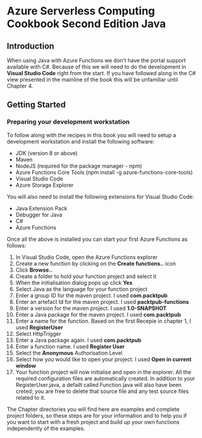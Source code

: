 # Azure Serverless Computing Cookbook Second Edition Java
## Introduction
When using Java with Azure Functions we don't have the portal support available with C#.  Because of this we will need to do the development in **Visual Studio Code** right from the start.  If you have followed along in the C# view presented in the mainline of the book this will be unfamiliar until Chapter 4.
## Getting Started
### Preparing your development workstation
To follow along with the recipes in this book you will need to setup a development workstation and install the following software:
- JDK (version 8 or above)
- Maven
- NodeJS (required for the package manager - npm)
- Azure Functions Core Tools (npm install -g azure-functions-core-tools)
- Visual Studio Code
- Azure Storage Explorer

You will also need to install the following extensions for Visual Studio Code:
- Java Extension Pack
- Debugger for Java
- C#
- Azure Functions

Once all the above is installed you can start your first Azure Functions as follows:
1. In Visual Studio Code, open the Azure Functions explorer
2. Create a new function by clicking on the **Create functions..** icon
3. Click **Browse..**
4. Create a folder to hold your function project and select it
5. When the initialisation dialog pops up click **Yes**
6. Select Java as the language for your function project
7. Enter a group ID for the maven project. I used **com.packtpub**
8. Enter an artefact Id for the maven project.  I used **packtpub-functions**
9. Enter a version for the maven project.  I used **1.0-SNAPSHOT**
10. Enter a Java package for the maven project.  I used **com.packtpub**
11. Enter a name for the function.  Based on the first Recepie in chapter 1, I used **RegisterUser**
12. Select HttpTrigger
13. Enter a Java package again.  I used **com.packtpub**
14. Enter a function name.  I used **Register User**
15. Select the **Anonymous** Authorisation Level
16. Select how you would like to open your project.  I used **Open in current window**
17.  Your function project will now initialise and open in the explorer.  All the required configuration files are automatically created.  In addition to your RegisterUser.java, a defailt called Function.java will also have been creted; you are free to delete that source file and any test source files related to it.

The Chapter directories you will find here are examples and complete project folders, so these steps are for your information and to help you if you want to start with a fresh project and build up your own functions independently of the examples.
